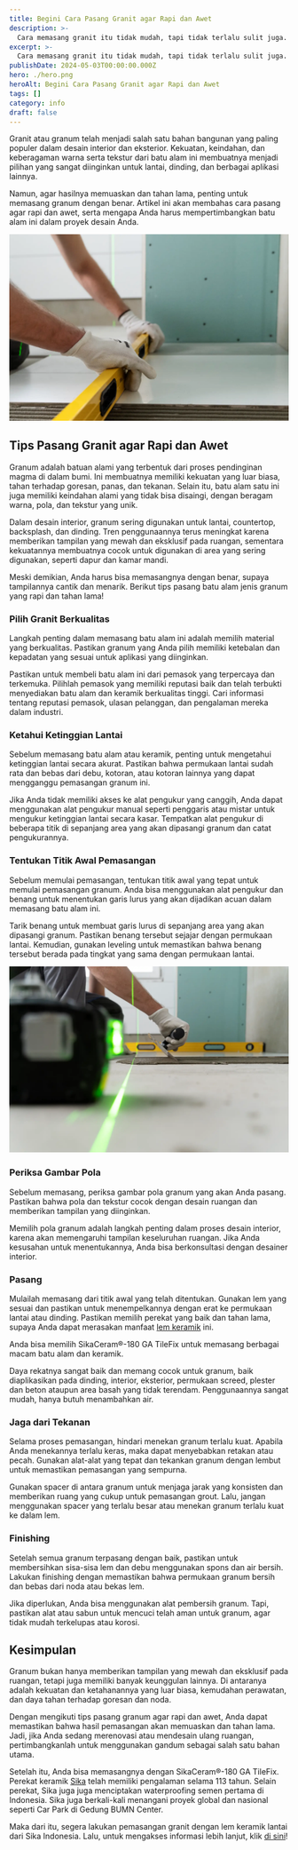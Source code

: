 ```yaml
---
title: Begini Cara Pasang Granit agar Rapi dan Awet
description: >-
  Cara memasang granit itu tidak mudah, tapi tidak terlalu sulit juga. Ikuti langkah berikut ini untuk memasang batu alam ini dengan rapi dan tahan lama.
excerpt: >-
  Cara memasang granit itu tidak mudah, tapi tidak terlalu sulit juga. Ikuti langkah berikut ini untuk memasang batu alam ini dengan rapi dan tahan lama.
publishDate: 2024-05-03T00:00:00.000Z
hero: ./hero.png
heroAlt: Begini Cara Pasang Granit agar Rapi dan Awet
tags: []
category: info
draft: false
---
```


Granit atau granum telah menjadi salah satu bahan bangunan yang paling populer dalam desain interior dan eksterior. Kekuatan, keindahan, dan keberagaman warna serta tekstur dari batu alam ini membuatnya menjadi pilihan yang sangat diinginkan untuk lantai, dinding, dan berbagai aplikasi lainnya.

Namun, agar hasilnya memuaskan dan tahan lama, penting untuk memasang granum dengan benar. Artikel ini akan membahas cara pasang agar rapi dan awet, serta mengapa Anda harus mempertimbangkan batu alam ini dalam proyek desain Anda.

![](./images/pasang-granit.webp 'Source: https://www.freepik.com/free-photo/tiler-working-renovation-apartment\_22699397.htm')

## Tips Pasang Granit agar Rapi dan Awet

Granum adalah batuan alami yang terbentuk dari proses pendinginan magma di dalam bumi. Ini membuatnya memiliki kekuatan yang luar biasa, tahan terhadap goresan, panas, dan tekanan. Selain itu, batu alam satu ini juga memiliki keindahan alami yang tidak bisa disaingi, dengan beragam warna, pola, dan tekstur yang unik.

Dalam desain interior, granum sering digunakan untuk lantai, countertop, backsplash, dan dinding. Tren penggunaannya terus meningkat karena memberikan tampilan yang mewah dan eksklusif pada ruangan, sementara kekuatannya membuatnya cocok untuk digunakan di area yang sering digunakan, seperti dapur dan kamar mandi.

Meski demikian, Anda harus bisa memasangnya dengan benar, supaya tampilannya cantik dan menarik. Berikut tips pasang batu alam jenis granum yang rapi dan tahan lama!

### Pilih Granit Berkualitas

Langkah penting dalam memasang batu alam ini adalah memilih material yang berkualitas. Pastikan granum yang Anda pilih memiliki ketebalan dan kepadatan yang sesuai untuk aplikasi yang diinginkan.

Pastikan untuk membeli batu alam ini dari pemasok yang terpercaya dan terkemuka. Pilihlah pemasok yang memiliki reputasi baik dan telah terbukti menyediakan batu alam dan keramik berkualitas tinggi. Cari informasi tentang reputasi pemasok, ulasan pelanggan, dan pengalaman mereka dalam industri.

### Ketahui Ketinggian Lantai

Sebelum memasang batu alam atau keramik, penting untuk mengetahui ketinggian lantai secara akurat. Pastikan bahwa permukaan lantai sudah rata dan bebas dari debu, kotoran, atau kotoran lainnya yang dapat mengganggu pemasangan granum ini.

Jika Anda tidak memiliki akses ke alat pengukur yang canggih, Anda dapat menggunakan alat pengukur manual seperti penggaris atau mistar untuk mengukur ketinggian lantai secara kasar. Tempatkan alat pengukur di beberapa titik di sepanjang area yang akan dipasangi granum dan catat pengukurannya.

### Tentukan Titik Awal Pemasangan

Sebelum memulai pemasangan, tentukan titik awal yang tepat untuk memulai pemasangan granum. Anda bisa menggunakan alat pengukur dan benang untuk menentukan garis lurus yang akan dijadikan acuan dalam memasang batu alam ini.

Tarik benang untuk membuat garis lurus di sepanjang area yang akan dipasangi granum. Pastikan benang tersebut sejajar dengan permukaan lantai. Kemudian, gunakan leveling untuk memastikan bahwa benang tersebut berada pada tingkat yang sama dengan permukaan lantai.

![](./images/cara-pasang-granit.webp 'Source: https://www.freepik.com/free-photo/tiler-working-renovation-apartment\_22698700.htm')

### Periksa Gambar Pola

Sebelum memasang, periksa gambar pola granum yang akan Anda pasang. Pastikan bahwa pola dan tekstur cocok dengan desain ruangan dan memberikan tampilan yang diinginkan.

Memilih pola granum adalah langkah penting dalam proses desain interior, karena akan memengaruhi tampilan keseluruhan ruangan. Jika Anda kesusahan untuk menentukannya, Anda bisa berkonsultasi dengan desainer interior.

### Pasang

Mulailah memasang dari titik awal yang telah ditentukan. Gunakan lem yang sesuai dan pastikan untuk menempelkannya dengan erat ke permukaan lantai atau dinding. Pastikan memilih perekat yang baik dan tahan lama, supaya Anda dapat merasakan manfaat <a href="https://idn.sika.com/in/construction/lantai/teknologi/perekat-lantai-keramik-granit-parket-kayu.html">lem keramik</a> ini.

Anda bisa memilih SikaCeram®-180 GA TileFix untuk memasang berbagai macam batu alam dan keramik.

Daya rekatnya sangat baik dan memang cocok untuk granum, baik diaplikasikan pada dinding, interior, eksterior, permukaan screed, plester dan beton ataupun area basah yang tidak terendam. Penggunaannya sangat mudah, hanya butuh menambahkan air.

### Jaga dari Tekanan

Selama proses pemasangan, hindari menekan granum terlalu kuat. Apabila Anda menekannya terlalu keras, maka dapat menyebabkan retakan atau pecah. Gunakan alat-alat yang tepat dan tekankan granum dengan lembut untuk memastikan pemasangan yang sempurna.

Gunakan spacer di antara granum untuk menjaga jarak yang konsisten dan memberikan ruang yang cukup untuk pemasangan grout. Lalu, jangan menggunakan spacer yang terlalu besar atau menekan granum terlalu kuat ke dalam lem.

### Finishing

Setelah semua granum terpasang dengan baik, pastikan untuk membersihkan sisa-sisa lem dan debu menggunakan spons dan air bersih. Lakukan finishing dengan memastikan bahwa permukaan granum bersih dan bebas dari noda atau bekas lem.

Jika diperlukan, Anda bisa menggunakan alat pembersih granum. Tapi, pastikan alat atau sabun untuk mencuci telah aman untuk granum, agar tidak mudah terkelupas atau korosi.

## Kesimpulan

Granum bukan hanya memberikan tampilan yang mewah dan eksklusif pada ruangan, tetapi juga memiliki banyak keunggulan lainnya. Di antaranya adalah kekuatan dan ketahanannya yang luar biasa, kemudahan perawatan, dan daya tahan terhadap goresan dan noda.

Dengan mengikuti tips pasang granum agar rapi dan awet, Anda dapat memastikan bahwa hasil pemasangan akan memuaskan dan tahan lama. Jadi, jika Anda sedang merenovasi atau mendesain ulang ruangan, pertimbangkanlah untuk menggunakan gandum sebagai salah satu bahan utama.

Setelah itu, Anda bisa memasangnya dengan SikaCeram®-180 GA TileFix. Perekat keramik <a href="https://idn.sika.com">Sika</a> telah memiliki pengalaman selama 113 tahun. Selain perekat, Sika juga juga menciptakan waterproofing semen pertama di Indonesia. Sika juga berkali-kali menangani proyek global dan nasional seperti Car Park di Gedung BUMN Center.

Maka dari itu, segera lakukan pemasangan granit dengan lem keramik lantai dari Sika Indonesia. Lalu, untuk mengakses informasi lebih lanjut, klik <a href="https://idn.sika.com/in/construction/lantai/teknologi/perekat-lantai-keramik-granit-parket-kayu.html" rel="nofollow" target="_blank">di sini</a>!
